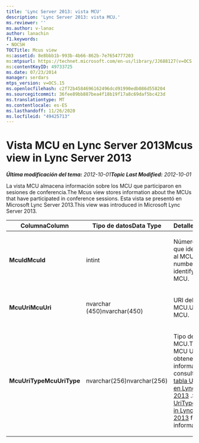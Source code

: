 ```yaml
---
title: 'Lync Server 2013: vista MCU'
description: 'Lync Server 2013: vista MCU.'
ms.reviewer: ''
ms.author: v-lanac
author: lanachin
f1.keywords:
- NOCSH
TOCTitle: Mcus view
ms:assetid: 8e8bbb1b-993b-4b66-862b-7e7654777203
ms:mtpsurl: https://technet.microsoft.com/en-us/library/JJ688127(v=OCS.15)
ms:contentKeyID: 49733725
ms.date: 07/23/2014
manager: serdars
mtps_version: v=OCS.15
ms.openlocfilehash: c2f72b4584696162496dcd91990edb086d558204
ms.sourcegitcommit: 36fee89bb887bea4f18b19f17a8c69daf5bc423d
ms.translationtype: MT
ms.contentlocale: es-ES
ms.lasthandoff: 11/26/2020
ms.locfileid: "49425713"
---
```

# <a name="mcus-view-in-lync-server-2013"></a><span data-ttu-id="dc55e-103">Vista MCU en Lync Server 2013</span><span class="sxs-lookup"><span data-stu-id="dc55e-103">Mcus view in Lync Server 2013</span></span>

<div data-xmlns="http://www.w3.org/1999/xhtml">

<div class="topic" data-xmlns="http://www.w3.org/1999/xhtml" data-msxsl="urn:schemas-microsoft-com:xslt" data-cs="https://msdn.microsoft.com/">

<div data-asp="https://msdn2.microsoft.com/asp">



</div>

<div id="mainSection">

<div id="mainBody"><span data-ttu-id="dc55e-104">

<span> </span></span><span class="sxs-lookup"><span data-stu-id="dc55e-104">

<span> </span></span></span>

<span data-ttu-id="dc55e-105">_**Última modificación del tema:** 2012-10-01_</span><span class="sxs-lookup"><span data-stu-id="dc55e-105">_**Topic Last Modified:** 2012-10-01_</span></span>

<span data-ttu-id="dc55e-106">La vista MCU almacena información sobre los MCU que participaron en sesiones de conferencia.</span><span class="sxs-lookup"><span data-stu-id="dc55e-106">The Mcus view stores information about the MCUs that have participated in conference sessions.</span></span> <span data-ttu-id="dc55e-107">Esta vista se presentó en Microsoft Lync Server 2013.</span><span class="sxs-lookup"><span data-stu-id="dc55e-107">This view was introduced in Microsoft Lync Server 2013.</span></span>


<table>
<colgroup>
<col style="width: 33%" />
<col style="width: 33%" />
<col style="width: 33%" />
</colgroup>
<thead>
<tr class="header">
<th><span data-ttu-id="dc55e-108">Columna</span><span class="sxs-lookup"><span data-stu-id="dc55e-108">Column</span></span></th>
<th><span data-ttu-id="dc55e-109">Tipo de datos</span><span class="sxs-lookup"><span data-stu-id="dc55e-109">Data Type</span></span></th>
<th><span data-ttu-id="dc55e-110">Detalles</span><span class="sxs-lookup"><span data-stu-id="dc55e-110">Details</span></span></th>
</tr>
</thead>
<tbody>
<tr class="odd">
<td><p><span data-ttu-id="dc55e-111"><strong>McuId</strong></span><span class="sxs-lookup"><span data-stu-id="dc55e-111"><strong>McuId</strong></span></span></p></td>
<td><p><span data-ttu-id="dc55e-112">int</span><span class="sxs-lookup"><span data-stu-id="dc55e-112">int</span></span></p></td>
<td><p><span data-ttu-id="dc55e-113">Número único que identifica al MCU.</span><span class="sxs-lookup"><span data-stu-id="dc55e-113">Unique number identifying the MCU.</span></span></p></td>
</tr>
<tr class="even">
<td><p><span data-ttu-id="dc55e-114"><strong>McuUri</strong></span><span class="sxs-lookup"><span data-stu-id="dc55e-114"><strong>McuUri</strong></span></span></p></td>
<td><p><span data-ttu-id="dc55e-115">nvarchar (450)</span><span class="sxs-lookup"><span data-stu-id="dc55e-115">nvarchar(450)</span></span></p></td>
<td><p><span data-ttu-id="dc55e-116">URI del MCU.</span><span class="sxs-lookup"><span data-stu-id="dc55e-116">URI of the MCU.</span></span></p></td>
</tr>
<tr class="odd">
<td><p><span data-ttu-id="dc55e-117"><strong>McuUriType</strong></span><span class="sxs-lookup"><span data-stu-id="dc55e-117"><strong>McuUriType</strong></span></span></p></td>
<td><p><span data-ttu-id="dc55e-118">nvarchar(256)</span><span class="sxs-lookup"><span data-stu-id="dc55e-118">nvarchar(256)</span></span></p></td>
<td><p><span data-ttu-id="dc55e-119">Tipo de URI MCU.</span><span class="sxs-lookup"><span data-stu-id="dc55e-119">Type of MCU URI.</span></span> <span data-ttu-id="dc55e-120">Para obtener más información, consulte la <a href="lync-server-2013-uritypes-table.md">tabla UriTypes en Lync Server 2013</a> .</span><span class="sxs-lookup"><span data-stu-id="dc55e-120">See the <a href="lync-server-2013-uritypes-table.md">UriTypes table in Lync Server 2013</a> for more information.</span></span></p></td>
</tr>
</tbody>
</table><span data-ttu-id="dc55e-121">


</div>

<span> </span>

</div>

</div>

</span><span class="sxs-lookup"><span data-stu-id="dc55e-121">


</div>

<span> </span>

</div>

</div>

</span></span></div>

